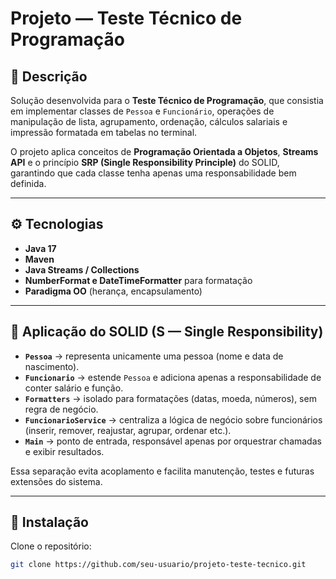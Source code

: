 # Projeto — Teste Técnico de Programação

## 📖 Descrição
Solução desenvolvida para o **Teste Técnico de Programação**, que consistia em implementar classes de `Pessoa` e `Funcionário`, operações de manipulação de lista, agrupamento, ordenação, cálculos salariais e impressão formatada em tabelas no terminal.

O projeto aplica conceitos de **Programação Orientada a Objetos**, **Streams API** e o princípio **SRP (Single Responsibility Principle)** do SOLID, garantindo que cada classe tenha apenas uma responsabilidade bem definida.

---

## ⚙️ Tecnologias

- **Java 17**
- **Maven**
- **Java Streams / Collections**
- **NumberFormat e DateTimeFormatter** para formatação
- **Paradigma OO** (herança, encapsulamento)

---

## 🧩 Aplicação do SOLID (S — Single Responsibility)

- **`Pessoa`** → representa unicamente uma pessoa (nome e data de nascimento).
- **`Funcionario`** → estende `Pessoa` e adiciona apenas a responsabilidade de conter salário e função.
- **`Formatters`** → isolado para formatações (datas, moeda, números), sem regra de negócio.
- **`FuncionarioService`** → centraliza a lógica de negócio sobre funcionários (inserir, remover, reajustar, agrupar, ordenar etc.).
- **`Main`** → ponto de entrada, responsável apenas por orquestrar chamadas e exibir resultados.

Essa separação evita acoplamento e facilita manutenção, testes e futuras extensões do sistema.

---

## 🔧 Instalação

Clone o repositório:
```bash
git clone https://github.com/seu-usuario/projeto-teste-tecnico.git
